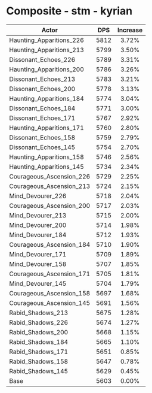 # Composite - stm - kyrian
| Actor | DPS | Increase |
|---|:---:|:---:|
|Haunting_Apparitions_226|5812|3.72%|
|Haunting_Apparitions_213|5799|3.50%|
|Dissonant_Echoes_226|5789|3.31%|
|Haunting_Apparitions_200|5786|3.26%|
|Dissonant_Echoes_213|5783|3.21%|
|Dissonant_Echoes_200|5778|3.13%|
|Haunting_Apparitions_184|5774|3.04%|
|Dissonant_Echoes_184|5771|3.00%|
|Dissonant_Echoes_171|5767|2.92%|
|Haunting_Apparitions_171|5760|2.80%|
|Dissonant_Echoes_158|5759|2.79%|
|Dissonant_Echoes_145|5754|2.70%|
|Haunting_Apparitions_158|5746|2.56%|
|Haunting_Apparitions_145|5734|2.34%|
|Courageous_Ascension_226|5729|2.25%|
|Courageous_Ascension_213|5724|2.15%|
|Mind_Devourer_226|5718|2.04%|
|Courageous_Ascension_200|5717|2.03%|
|Mind_Devourer_213|5715|2.00%|
|Mind_Devourer_200|5714|1.98%|
|Mind_Devourer_184|5712|1.93%|
|Courageous_Ascension_184|5710|1.90%|
|Mind_Devourer_171|5709|1.89%|
|Mind_Devourer_158|5707|1.85%|
|Courageous_Ascension_171|5705|1.81%|
|Mind_Devourer_145|5704|1.79%|
|Courageous_Ascension_158|5697|1.68%|
|Courageous_Ascension_145|5691|1.56%|
|Rabid_Shadows_213|5675|1.28%|
|Rabid_Shadows_226|5674|1.27%|
|Rabid_Shadows_200|5668|1.15%|
|Rabid_Shadows_184|5665|1.10%|
|Rabid_Shadows_171|5651|0.85%|
|Rabid_Shadows_158|5647|0.78%|
|Rabid_Shadows_145|5629|0.45%|
|Base|5603|0.00%|
